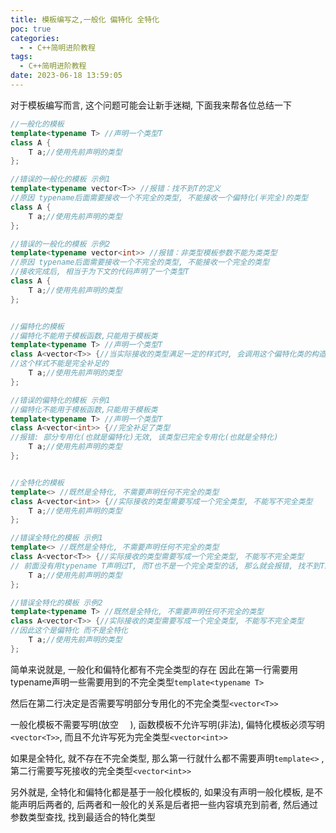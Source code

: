 ```yaml
---
title: 模板编写之,一般化 偏特化 全特化
poc: true
categories:
  - - C++简明进阶教程
tags:
  - C++简明进阶教程
date: 2023-06-18 13:59:05
---
```


对于模板编写而言, 这个问题可能会让新手迷糊, 下面我来帮各位总结一下

```cpp
//一般化的模板
template<typename T> //声明一个类型T
class A {
	T a;//使用先前声明的类型
};

//错误的一般化的模板 示例1
template<typename vector<T>> //报错：找不到T的定义
//原因 typename后面需要接收一个不完全的类型, 不能接收一个偏特化(半完全)的类型
class A {
	T a;//使用先前声明的类型
};

//错误的一般化的模板 示例2
template<typename vector<int>> //报错：非类型模板参数不能为类类型
//原因 typename后面需要接收一个不完全的类型, 不能接收一个完全的类型
//接收完成后, 相当于为下文的代码声明了一个类型T
class A {
	T a;//使用先前声明的类型
};


//偏特化的模板
//偏特化不能用于模板函数,只能用于模板类
template<typename T> //声明一个类型T
class A<vector<T>> {//当实际接收的类型满足一定的样式时, 会调用这个偏特化类的构造函数
//这个样式不能是完全补足的
	T a;//使用先前声明的类型
};

//错误的偏特化的模板 示例1
//偏特化不能用于模板函数,只能用于模板类
template<typename T> //声明一个类型T
class A<vector<int>> {//完全补足了类型
//报错: 部分专用化(也就是偏特化)无效, 该类型已完全专用化(也就是全特化)
	T a;//使用先前声明的类型
};


//全特化的模板
template<> //既然是全特化, 不需要声明任何不完全的类型
class A<vector<int>> {//实际接收的类型需要写成一个完全类型, 不能写不完全类型
	T a;//使用先前声明的类型
};

//错误全特化的模板 示例1
template<> //既然是全特化, 不需要声明任何不完全的类型
class A<vector<T>> {//实际接收的类型需要写成一个完全类型, 不能写不完全类型
// 前面没有用typename T声明过T, 而T也不是一个完全类型的话, 那么就会报错, 找不到T的定义
	T a;//使用先前声明的类型
};

//错误全特化的模板 示例2
template<typename T> //既然是全特化, 不需要声明任何不完全的类型
class A<vector<T>> {//实际接收的类型需要写成一个完全类型, 不能写不完全类型
//因此这个是偏特化 而不是全特化
	T a;//使用先前声明的类型
};

```



简单来说就是, 一般化和偏特化都有不完全类型的存在 因此在第一行需要用typename声明一些需要用到的不完全类型`template<typename T>` 

然后在第二行决定是否需要写明部分专用化的不完全类型`<vector<T>>`

一般化模板不需要写明(放空  `  `), 函数模板不允许写明(非法), 偏特化模板必须写明`<vector<T>>`, 而且不允许写死为完全类型`<vector<int>>`

如果是全特化, 就不存在不完全类型, 那么第一行就什么都不需要声明`template<>` , 第二行需要写死接收的完全类型`<vector<int>>`



另外就是, 全特化和偏特化都是基于一般化模板的, 如果没有声明一般化模板, 是不能声明后两者的, 后两者和一般化的关系是后者把一些内容填充到前者, 然后通过参数类型查找, 找到最适合的特化类型

